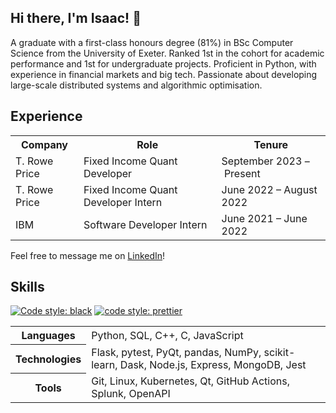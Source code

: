 ## Hi there, I'm Isaac! 👋

A graduate with a first-class honours degree (81%) in BSc Computer Science from the University of Exeter. Ranked 1st in the cohort for academic performance and 1st for undergraduate projects. Proficient in Python, with experience in financial markets and big tech. Passionate about developing large-scale distributed systems and algorithmic optimisation.

## Experience

<table>
  <tr>
    <th>Company</th>
    <th>Role</th>
    <th>Tenure</th>
  <tr>
    <td>T. Rowe Price</td>
    <td>Fixed Income Quant Developer</td>
    <td>September 2023 – Present</td>
  </tr>
  <tr>
    <td>T. Rowe Price</td>
    <td>Fixed Income Quant Developer Intern</td>
    <td>June 2022 – August 2022</td>
  </tr>
  <tr>
    <td>IBM</td>
    <td>Software Developer Intern</td>
    <td>June 2021 – June 2022</td>
  </tr>
</table>

Feel free to message me on [LinkedIn](https://www.linkedin.com/in/isaaccheng9)!

## Skills

[![Code style: black](https://img.shields.io/badge/code%20style-black-000000.svg)](https://github.com/psf/black)
[![code style: prettier](https://img.shields.io/badge/code_style-prettier-ff69b4.svg)](https://github.com/prettier/prettier)

<table>
  <tr>
    <th>Languages</th>
    </p>
    <td>Python, SQL, C++, C, JavaScript</td>
  </tr>
  <tr>
    <th>Technologies</th>
    <td>Flask, pytest, PyQt, pandas, NumPy, scikit-learn, Dask,
    Node.js, Express, MongoDB, Jest
  </td>
  <tr>
    <th>Tools</th>
    <td>Git, Linux, Kubernetes, Qt, GitHub Actions, Splunk, OpenAPI
  </td>
  </tr>
</table>
